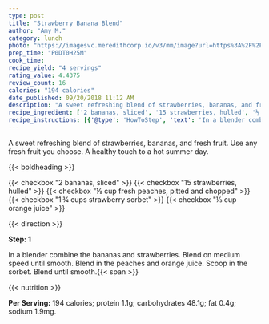 ```yaml
---
type: post
title: "Strawberry Banana Blend"
author: "Amy M."
category: lunch
photo: "https://imagesvc.meredithcorp.io/v3/mm/image?url=https%3A%2F%2Fimages.media-allrecipes.com%2Fuserphotos%2F1043966.jpg"
prep_time: "P0DT0H25M"
cook_time: 
recipe_yield: "4 servings"
rating_value: 4.4375
review_count: 16
calories: "194 calories"
date_published: 09/20/2018 11:12 AM
description: "A sweet refreshing blend of strawberries, bananas, and fresh fruit. Use any fresh fruit you choose.  A healthy touch to a hot summer day."
recipe_ingredient: ['2 bananas, sliced', '15 strawberries, hulled', '½ cup fresh peaches, pitted and chopped', '1\u2009¾ cups strawberry sorbet', '⅓ cup orange juice']
recipe_instructions: [{'@type': 'HowToStep', 'text': 'In a blender combine the bananas and strawberries. Blend on medium speed until smooth. Blend in the peaches and orange juice. Scoop in the sorbet. Blend until smooth.\n'}]
---
```


A sweet refreshing blend of strawberries, bananas, and fresh fruit. Use any fresh fruit you choose.  A healthy touch to a hot summer day. 

{{< boldheading >}}

{{< checkbox "2  bananas, sliced" >}}
{{< checkbox "15  strawberries, hulled" >}}
{{< checkbox "½ cup fresh peaches, pitted and chopped" >}}
{{< checkbox "1 ¾ cups strawberry sorbet" >}}
{{< checkbox "⅓ cup orange juice" >}}


{{< direction >}}

**Step: 1**

In a blender combine the bananas and strawberries. Blend on medium speed until smooth. Blend in the peaches and orange juice. Scoop in the sorbet. Blend until smooth.{{< span >}}

{{< nutrition >}}

**Per Serving:** 194 calories; protein 1.1g; carbohydrates 48.1g; fat 0.4g; sodium 1.9mg.